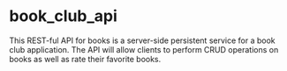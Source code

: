 # book_club_api
This REST-ful API for books is a server-side persistent service for a book club application. The API will allow clients to perform CRUD operations on books as well as rate their favorite books.
